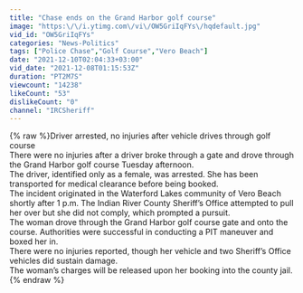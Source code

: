 ```yaml
---
title: "Chase ends on the Grand Harbor golf course"
image: "https:\/\/i.ytimg.com\/vi\/OW5GriIqFYs\/hqdefault.jpg"
vid_id: "OW5GriIqFYs"
categories: "News-Politics"
tags: ["Police Chase","Golf Course","Vero Beach"]
date: "2021-12-10T02:04:33+03:00"
vid_date: "2021-12-08T01:15:53Z"
duration: "PT2M7S"
viewcount: "14238"
likeCount: "53"
dislikeCount: "0"
channel: "IRCSheriff"
---
```

{% raw %}Driver arrested, no injuries after vehicle drives through golf course<br />There were no injuries after a driver broke through a gate and drove through the Grand Harbor golf course Tuesday afternoon. <br />The driver, identified only as a female, was arrested. She has been transported for medical clearance before being booked.<br />The incident originated in the Waterford Lakes community of Vero Beach shortly after 1 p.m. The Indian River County Sheriff’s Office attempted to pull her over but she did not comply, which prompted a pursuit.<br />The woman drove through the Grand Harbor golf course gate and onto the course. Authorities were successful in conducting a PIT maneuver and boxed her in.<br />There were no injuries reported, though her vehicle and two Sheriff’s Office vehicles did sustain damage.<br />The woman’s charges will be released upon her booking into the county jail.{% endraw %}
